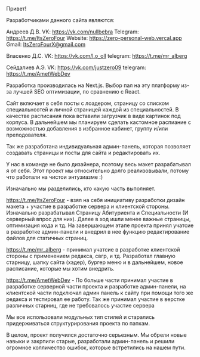 Привет!

Разработчиками данного сайта являются:

Андреев Д.В.
VK: https://vk.com/nullbebra
Telegram: https://t.me/ItsZeroFour
Website: https://zero-personal-web.vercal.app
Gmail: ItsZeroFourX@gmail.com

Власенко Д.С.
VK: https://vk.com/l.o_oll
telegram: https://t.me/mr_alberg

Сейдалиев А.Э.
VK: https://vk.com/justzero09
telegram: https://t.me/AmetWebDev


Разработка производилась на Next.js. Выбор пал на эту платформу из-за лучшей SEO оптимизации, по сравнению с React.

Сайт включает в себя посты с лоадером, страницу со списком специальнсотей и личной страницей каждой из специальностей. В качестве расписания пока вставили загрузчик в виде картинок под корпуса. В дальнейшем мы планируем сделать кастомное распиание с возможностью добавления в избранное кабинет, группу и/или преподователя.

Так же разработана индивидуальная админ-панель, которая позволяет создавать страницы и посты для сайта и редактировать их.

У нас в команде не было дизайнера, поэтому весь макет разрабатывал я от себя.
Этот проект мы относительно долго реализовывали, потому что работали на чистои энтузиазме :)

Изначально мы разделились, кто какую часть выполняет.

https://t.me/ItsZeroFour - взял на себя инициативу разработки дизайн макета + участие в разработке сервера и клиентской стороны. Изначально разрабатывал Страницу Абитуриента и Специальности (И серверный впрос для них). Далее в ход ишли менее важные страницы, оптимизация кода и тд. На завершающем этапе проекта принял учатсие в разработке админ-панели и внедрил в нее функцию редактирование файлов для статичных страниц.

https://t.me/mr_alberg - принимал учатсие в разработке клиентской стороны с применением редакса, свгр, и тд. Разработал главную старницу, шапку сайта (хэдер), бургер меню и в дальнейшем, новое расписание, которые мы хотим внедрить.

https://t.me/AmetWebDev - По больше части принимал участие в разработке серверной части проекта и разработке админ-панели, на клиентской части подключал админ панель к сайту при помощи того же редакса и тестировал ее работу. Так же принимал участие в верстке различных старниц, где не требовалось участие сервера

Мы все использовали модульных тип стилей и старались придерживаться структурирования проекта по папкам.

В целом, проект получился достаточно серьезным. Мы обрели новые навыки и закрпили старые, разработали админ-панель и решили огромное колличество ошибок, которые встретились на нашем пути.